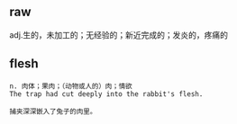 ## raw
adj.生的，未加工的；无经验的；新近完成的；发炎的，疼痛的
## flesh
```
n. 肉体；果肉；（动物或人的）肉；情欲
The trap had cut deeply into the rabbit's flesh.

捕夹深深嵌入了兔子的肉里。
```
